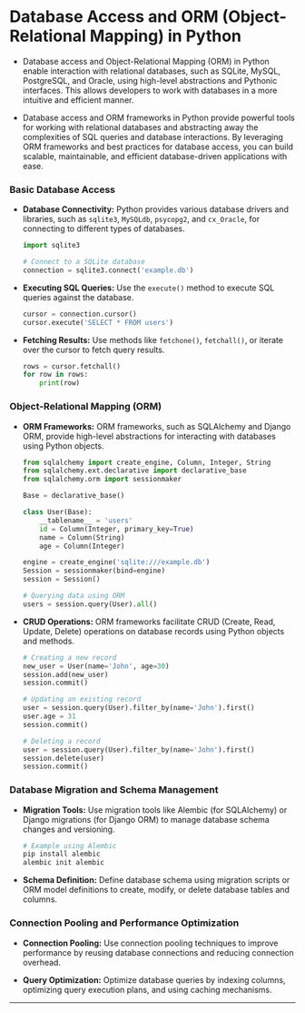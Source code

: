 # Database Access and ORM (Object-Relational Mapping) in Python

- Database access and Object-Relational Mapping (ORM) in Python enable interaction with relational databases, such as SQLite, MySQL, PostgreSQL, and Oracle, using high-level abstractions and Pythonic interfaces. This allows developers to work with databases in a more intuitive and efficient manner.

- Database access and ORM frameworks in Python provide powerful tools for working with relational databases and abstracting away the complexities of SQL queries and database interactions. By leveraging ORM frameworks and best practices for database access, you can build scalable, maintainable, and efficient database-driven applications with ease.

### Basic Database Access

- **Database Connectivity:** Python provides various database drivers and libraries, such as `sqlite3`, `MySQLdb`, `psycopg2`, and `cx_Oracle`, for connecting to different types of databases.

  ```python
  import sqlite3

  # Connect to a SQLite database
  connection = sqlite3.connect('example.db')
  ```

- **Executing SQL Queries:** Use the `execute()` method to execute SQL queries against the database.

  ```python
  cursor = connection.cursor()
  cursor.execute('SELECT * FROM users')
  ```

- **Fetching Results:** Use methods like `fetchone()`, `fetchall()`, or iterate over the cursor to fetch query results.

  ```python
  rows = cursor.fetchall()
  for row in rows:
      print(row)
  ```

### Object-Relational Mapping (ORM)

- **ORM Frameworks:** ORM frameworks, such as SQLAlchemy and Django ORM, provide high-level abstractions for interacting with databases using Python objects.

  ```python
  from sqlalchemy import create_engine, Column, Integer, String
  from sqlalchemy.ext.declarative import declarative_base
  from sqlalchemy.orm import sessionmaker

  Base = declarative_base()

  class User(Base):
      __tablename__ = 'users'
      id = Column(Integer, primary_key=True)
      name = Column(String)
      age = Column(Integer)

  engine = create_engine('sqlite:///example.db')
  Session = sessionmaker(bind=engine)
  session = Session()

  # Querying data using ORM
  users = session.query(User).all()
  ```

- **CRUD Operations:** ORM frameworks facilitate CRUD (Create, Read, Update, Delete) operations on database records using Python objects and methods.

  ```python
  # Creating a new record
  new_user = User(name='John', age=30)
  session.add(new_user)
  session.commit()

  # Updating an existing record
  user = session.query(User).filter_by(name='John').first()
  user.age = 31
  session.commit()

  # Deleting a record
  user = session.query(User).filter_by(name='John').first()
  session.delete(user)
  session.commit()
  ```

### Database Migration and Schema Management

- **Migration Tools:** Use migration tools like Alembic (for SQLAlchemy) or Django migrations (for Django ORM) to manage database schema changes and versioning.

  ```bash
  # Example using Alembic
  pip install alembic
  alembic init alembic
  ```

- **Schema Definition:** Define database schema using migration scripts or ORM model definitions to create, modify, or delete database tables and columns.

### Connection Pooling and Performance Optimization

- **Connection Pooling:** Use connection pooling techniques to improve performance by reusing database connections and reducing connection overhead.

- **Query Optimization:** Optimize database queries by indexing columns, optimizing query execution plans, and using caching mechanisms.

---